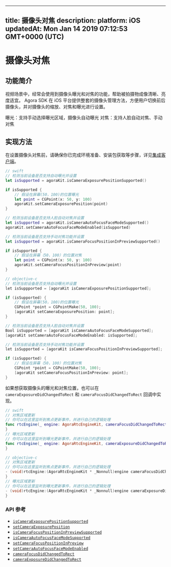 
---
title: 摄像头对焦
description: 
platform: iOS
updatedAt: Mon Jan 14 2019 07:12:53 GMT+0000 (UTC)
---
# 摄像头对焦
## 功能简介

视频场景中，经常会使用到摄像头曝光和对焦的功能，帮助被拍摄物成像清晰、亮度适宜。
Agora SDK 在 iOS 平台提供整套的摄像头管理方法，方便用户切换前后摄像头，并对摄像头的缩放、对焦和曝光进行设置。

曝光：支持手动选择曝光区域，摄像头自动曝光
对焦：支持人脸自动对焦、手动对焦

## 实现方法

在设置摄像头对焦前，请确保你已完成环境准备、安装包获取等步骤，详见[集成客户端](../../cn/Video/ios_video.md)。


```swift
// swift
// 检测当前设备是否支持自动曝光并设置
let isSupported = agoraKit.isCameraExposurePositionSupported()

if isSupported {
    // 假设在屏幕(50，100)的位置曝光
    let point = CGPoint(x: 50, y: 100)
    agoraKit.setCameraExposurePosition(point)
}

// 检测当前设备是否支持人脸自动对焦并设置
let isSupported = agoraKit.isCameraAutoFocusFaceModeSupported()
agoraKit.setCameraAutoFocusFaceModeEnabled(isSupported)

// 检测当前设备是否支持手动对焦功能并设置
let isSupported = agoraKit.isCameraFocusPositionInPreviewSupported()

if isSupported {
	// 假设在屏幕（50，100）的位置对焦
	let point = CGPoint(x: 50, y: 100)
	agoraKit.setCameraFocusPositionInPreview(point)
}
```

```objective-c
// objective-c
// 检测当前设备是否支持自动曝光并设置
let isSuppported = [agoraKit isCameraExposurePositionSupported];

if (isSupported) {
    // 假设在屏幕(50，100)的位置曝光
    CGPoint *point = CGPointMake(50, 100);
    [agoraKit setCameraExposurePosition: point];
}

// 检测当前设备是否支持人脸自动对焦并设置
Bool isSupported = [agoraKit isCameraAutoFocusFaceModeSupported];
[agoraKit setCameraAutoFocusFaceModeEnabled: isSupported];

// 检测当前设备是否支持手动对焦功能并设置
let isSupported = [agoraKit isCameraFocusPositionInPreviewSupported];

if (isSupported) {
	// 假设在屏幕（50，100）的位置对焦
	CGPoint *point = CGPointMake(50, 100);
	[agoraKit setCameraFocusPositionInPreview: point];
}
```

如果想获取摄像头的曝光和对焦位置，也可以在 `cameraExposureDidChangedToRect` 和  `cameraFocusDidChangedToRect` 回调中实现。

```swift
// swift
// 对焦区域更新
// 你可以在这里监听到焦点更新事件，并进行自己的逻辑处理
func rtcEngine(_ engine: AgoraRtcEngineKit, cameraFocusDidChangedToRect: CGRect) {
}
// 曝光区域更新
// 你可以在这里监听到曝光更新事件，并进行自己的逻辑处理
func rtcEngine(_ engine: AgoraRtcEngineKit, cameraExposureDidChangedToRect: CGRect) {
}
```

```objective-c
// objective-c
// 对焦区域更新
// 你可以在这里监听到焦点更新事件，并进行自己的逻辑处理
- (void)rtcEngine:(AgoraRtcEngineKit * _Nonnull)engine cameraFocusDidChangedToRect:(CGRect)rect {
}
// 曝光区域更新
// 你可以在这里监听到曝光更新事件，并进行自己的逻辑处理
- (void)rtcEngine:(AgoraRtcEngineKit * _Nonnull)engine cameraExposureDidChangedToRect:(CGRect)rect {
}
```


### API 参考

- [`isCameraExposurePositionSupported`](../../cn/Video/camera_focus_ios.md)
- [`setCameraExposurePosition`](../../cn/Video/camera_focus_ios.md)
- [`isCameraFocusPositionInPreviewSupported`](https://docs.agora.io/cn/Video/API%20Reference/oc/Classes/AgoraRtcEngineKit.html#//api/name/isCameraFocusPositionInPreviewSupported)
- [`isCameraAutoFocusFaceModeSupported`](https://docs.agora.io/cn/Video/API%20Reference/oc/Classes/AgoraRtcEngineKit.html#//api/name/isCameraAutoFocusFaceModeSupported)
- [`setCameraFocusPositionInPreview`](https://docs.agora.io/cn/Video/API%20Reference/oc/Classes/AgoraRtcEngineKit.html#//api/name/setCameraFocusPositionInPreview:)
- [`setCameraAutoFocusFaceModeEnabled`](https://docs.agora.io/cn/Video/API%20Reference/oc/Classes/AgoraRtcEngineKit.html#//api/name/setCameraAutoFocusFaceModeEnabled:)
- [`cameraFocusDidChangedToRect`](../../cn/Video/camera_focus_ios.md)
- [`cameraExposureDidChangedToRect`](../../cn/Video/camera_focus_ios.md)
